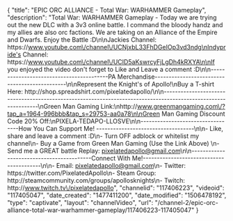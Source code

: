 {
    "title": "EPIC ORC ALLIANCE - Total War: WARHAMMER Gameplay",
    "description": "Total War: WARHAMMER Gameplay - Today we are trying out the new DLC with a 3v3 online battle.  I command the bloody handz and my allies are also orc factions.  We are taking on an Alliance of the Empire and Dwarfs.  Enjoy the Battle :D\n\nJackies Channel: https:\/\/www.youtube.com\/channel\/UCNjxbL33FhDGeIOp3vd3ndg\nIndypride's Channel: https:\/\/www.youtube.com\/channel\/UCID5aKswrcyFjLgDh4kRXYA\n\nIf you enjoyed the video don't forget to Like and Leave a comment :D\n\n-----------------------------------------PA Merchandise----------------------------------------------\n\nRepresent the Knight's of Apollo!\nBuy a T-shirt Here: http:\/\/shop.spreadshirt.com\/pixelatedapollo\/\n\n---------------------------------------------------------------------------------------------------------------\nGreen Man Gaming Link:\nhttp:\/\/www.greenmangaming.com\/?tap_a=1964-996bbb&tap_s=29753-aa0a78\n\nGreen Man Gaming Discount Code 20% Off:\nPIXELA-TEDAPO-LLOSVE\n\n----------------------------------How You Can Support Me! -----------------------------------\n\n- Like, share and leave a comment :D\n- Turn OFF adblock or whitelist my channel\n- Buy a Game from Green Man Gaming (Use the Link Above) \n- Send me a GREAT battle Replay: pixelatedapollo@gmail.com\n\n------------------------------------------Connect With Me!-----------------------------------------\n\n- Email: pixelatedapollo@gmail.com\n- Twitter: https:\/\/twitter.com\/PixelatedApollo\n- Steam Group:  http:\/\/steamcommunity.com\/groups\/apollosknights\n- Twitch: http:\/\/www.twitch.tv\/pixelatedapollo",
    "channelid": "117406223",
    "videoid": "117405047",
    "date_created": "1477411200",
    "date_modified": "1506478192",
    "type": "captivate",
    "layout": "channelVideo",
    "url": "\/channel-2\/epic-orc-alliance-total-war-warhammer-gameplay\/117406223-117405047"
}